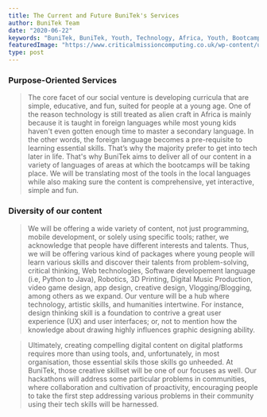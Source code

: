 ```yaml
---
title: The Current and Future BuniTek's Services
author: BuniTek Team
date: "2020-06-22"
keywords: "BuniTek, BuniTek, Youth, Technology, Africa, Youth, Bootcamps, Tutoring, Servieces, Rwanda, Kenya"
featuredImage: "https://www.criticalmissioncomputing.co.uk/wp-content/uploads/2020/02/wordpress-header-img.png"
type: post
---
```


### Purpose-Oriented Services
> The core facet of our social venture is developing curricula that are simple, educative, and fun, suited for people at a young age. One of the reason technology is still treated as alien craft in Africa is mainly because it is taught in foreign languages while most young kids haven't even gotten enough time to master a secondary language. In the other words, the foreign language becomes a pre-requisite to learning essential skills. That’s why the majority prefer to get into tech later in life. That's why BuniTek aims to deliver all of our content in a variety of languages of areas at which the bootcamps will be taking place. We will be translating most of the tools in the local languages while also making sure the content is comprehensive, yet interactive, simple and fun. 

### Diversity of our content
> We will be offering a wide variety of content, not just programming, mobile development, or solely using specific tools; rather, we acknowledge that people have different interests and talents. Thus, we will be offering various kind of packages where young people will learn various skills and discover their talents from problem-solving, critical thinking, Web technologies, Software developement language (i.e, Python to Java), Robotics, 3D Printing, Digital Music Production, video game design, app design, creative design, Vlogging/Blogging, among others as we expand. Our venture will be a hub where technology, artistic skills, and humanities intertwine. For instance, design thinking skill is a foundation to contrive a great user experience (UX) and user interfaces; or, not to mention how the knowledge about drawing highly influences graphic designing ability. 

> Ultimately, creating compelling digital content on digital platforms requires more than using tools, and, unfortunately, in most organisation, those essential skils those skills go unheeded. At BuniTek, those creative skillset will be one of our focuses as well. Our hackathons will address some particular problems in communities, where collaboration and cultivation of proactivity, encouraging people to take the first step addressing various problems in their community using their tech skills will be harnessed. 